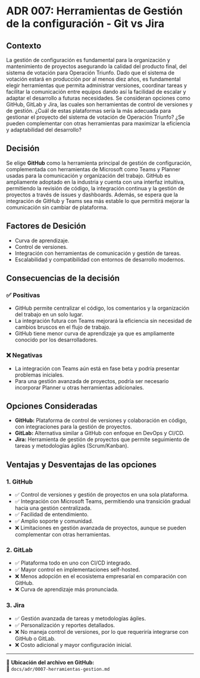 # ADR 007: Herramientas de Gestión de la configuración - Git vs Jira 

## Contexto
La gestión de configuración es fundamental para la organización y mantenimiento de proyectos asegurando la calidad del producto final, del sistema de votación para Operación Triunfo. Dado que el sistema de votación estará en producción por al menos diez años, es fundamental elegir herramientas que permita administrar versiones, coordinar tareas y facilitar la comunicación entre equipos dando así la facilidad de escalar y adaptar el desarrollo a futuras necesidades. 
Se consideran opciones como GitHub, GitLab y Jira, las cuales son herramientas de control de versiones y de gestión. ¿Cuál de estas plataformas sería la más adecuada para gestionar el proyecto del sistema de votación de Operación Triunfo? ¿Se pueden complementar con otras herramientas para maximizar la eficiencia y adaptabilidad del desarrollo? 

## Decisión
Se elige **GitHub** como la herramienta principal de gestión de configuración, complementada con herramientas de Microsoft como Teams y Planner usadas para la comunicación y organización del trabajo. GitHub es ampliamente adoptado en la industria y cuenta con una interfaz intuitiva, permitiendo la revisión de código, la integración continua y la gestión de proyectos a través de issues y dashboards. 
Además, se espera que la integración de GitHub y Teams sea más estable lo que permitirá mejorar la comunicación sin cambiar de plataforma. 

## Factores de Desición
- Curva de aprendizaje. 
- Control de versiones.
- Integración con herramientas de comunicación y gestión de tareas.
- Escalabilidad y compatibilidad con entornos de desarrollo modernos.

## Consecuencias de la decisión 
### ✅ Positivas 
- GitHub permite centralizar el código, los comentarios y la organización del trabajo en un solo lugar. 
- La integración futura con Teams mejorará la eficiencia sin necesidad de cambios bruscos en el flujo de trabajo. 
- GitHub tiene menor curva de aprendizaje ya que es ampliamente conocido por los desarrolladores. 

### ❌ Negativas 
- La integración con Teams aún está en fase beta y podría presentar problemas iniciales. 
- Para una gestión avanzada de proyectos, podría ser necesario incorporar Planner u otras herramientas adicionales.

## Opciones Consideradas
- **GitHub:** Plataforma de control de versiones y colaboración en código, con integraciones para la gestión de proyectos. 
- **GitLab:** Alternativa similar a GitHub con enfoque en DevOps y CI/CD. 
- **Jira:** Herramienta de gestión de proyectos que permite seguimiento de tareas y metodologías ágiles (Scrum/Kanban). 

## Ventajas y Desventajas de las opciones 
### 1. **GitHub** 
- ✅ Control de versiones y gestión de proyectos en una sola plataforma. 
- ✅ Integración con Microsoft Teams, permitiendo una transición gradual hacia una gestión centralizada. 
- ✅ Facilidad de entendimiento. 
- ✅ Amplio soporte y comunidad. 
- ❌ Limitaciones en gestión avanzada de proyectos, aunque se pueden complementar con otras herramientas. 

### 2. **GitLab** 
- ✅ Plataforma todo en uno con CI/CD integrado. 
- ✅ Mayor control en implementaciones self-hosted. 
- ❌ Menos adopción en el ecosistema empresarial en comparación con GitHub. 
- ❌ Curva de aprendizaje más pronunciada. 

### 3. **Jira** 
- ✅ Gestión avanzada de tareas y metodologías ágiles. 
- ✅ Personalización y reportes detallados. 
- ❌ No maneja control de versiones, por lo que requeriría integrarse con GitHub o GitLab. 
- ❌ Costo adicional y mayor configuración inicial. 

---

📌 **Ubicación del archivo en GitHub:**  
📂 `docs/adr/0007-herramientas-gestion.md`

